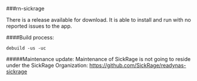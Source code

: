 ###rn-sickrage


There is a release available for download. It is able to install and run with no reported issues to the app.




####Build process:

`debuild -us -uc`


#####Maintenance update:
Maintenance of SickRage is not going to reside under the SickRage Organization:
https://github.com/SickRage/readynas-sickrage
